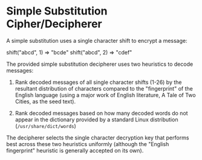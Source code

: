 # Simple Substitution Cipher/Decipherer

A simple substitution uses a single character shift to encrypt a message:

shift("abcd", 1) => "bcde"
shift("abcd", 2) => "cdef"

The provided simple substitution decipherer uses two heuristics to decode messages:

1) Rank decoded messages of all single character shifts (1-26) by the resultant distribution of characters compared to the "fingerprint" of the English language (using a major work of English literature, A Tale of Two Cities, as the seed text).

2) Rank decoded messages based on how many decoded words do not appear in the dictionary provided by a standard Linux distribution (`/usr/share/dict/words`)

The decipherer selects the single character decryption key that performs best across these two heuristics uniformly (although the "English fingerprint" heuristic is generally accepted on its own).
